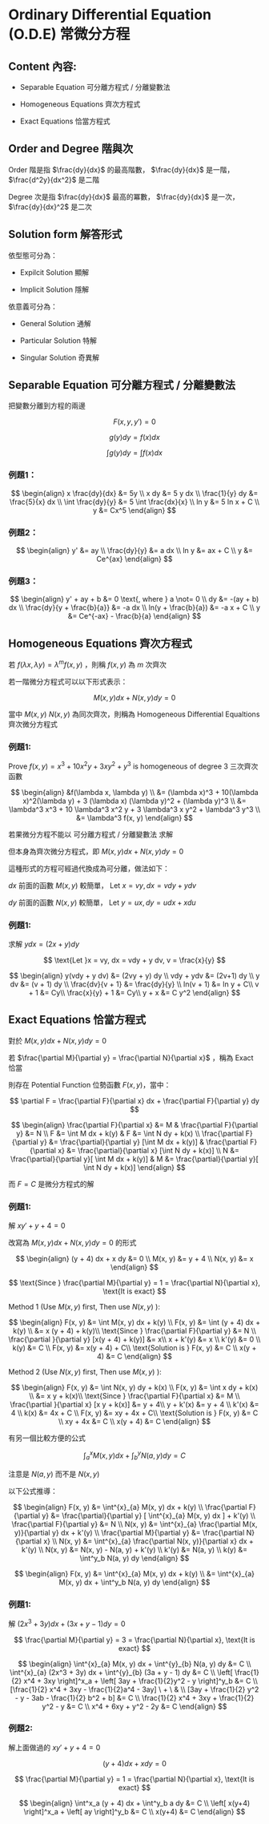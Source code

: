 # Ordinary Differential Equation (O.D.E) 常微分方程

## Content 內容:

- Separable Equation 可分離方程式 / 分離變數法

- Homogeneous Equations 齊次方程式

- Exact Equations 恰當方程式

## Order and Degree 階與次

Order 階是指 $\frac{dy}{dx}$ 的最高階數， $\frac{dy}{dx}$ 是一階， $\frac{d^2y}{dx^2}$ 是二階

Degree 次是指 $\frac{dy}{dx}$ 最高的冪數， $\frac{dy}{dx}$ 是一次， $\frac{dy}{dx}^2$ 是二次

## Solution form 解答形式

依型態可分為：

- Expilcit Solution 顯解

- Implicit Solution 隱解

依意義可分為：

- General Solution 通解

- Particular Solution 特解

- Singular Solution 奇異解

## Separable Equation 可分離方程式 / 分離變數法

把變數分離到方程的兩邊

$$
F(x, y, y') = 0
$$

$$
g(y) dy = f(x) dx 
$$

$$
\int g(y)dy = \int f(x)dx 
$$

### 例題1：

$$
\begin{align} 
x \frac{dy}{dx} &= 5y \\
x dy &= 5 y dx \\
\frac{1}{y} dy &= \frac{5}{x} dx \\
\int \frac{dy}{y} &= 5 \int \frac{dx}{x} \\
ln y &= 5 ln x + C \\
y &= Cx^5
\end{align}
$$

### 例題2：

$$
\begin{align} 
y' &= ay \\
\frac{dy}{y} &= a dx \\
ln y &= ax + C \\
y &= Ce^{ax}
\end{align}
$$

### 例題3：

$$
\begin{align} 
y' + ay + b &= 0 \text{, where } a \not= 0 \\
dy &= -(ay + b) dx \\
\frac{dy}{y + \frac{b}{a}} &= -a dx \\
ln(y + \frac{b}{a}) &= -a x + C \\
y &= Ce^{-ax} - \frac{b}{a}
\end{align}
$$

## Homogeneous Equations 齊次方程式

若 $f(\lambda x, \lambda y) = \lambda^m f(x, y)$ ，則稱 $f(x, y)$ 為 $m$ 次齊次

若一階微分方程式可以以下形式表示：

$$
M(x, y) dx + N(x, y) dy = 0
$$

當中 $M(x, y)$ $N(x, y)$ 為同次齊次，則稱為 Homogeneous Differential Equaltions 齊次微分方程式

### 例題1:

Prove $f(x, y) = x^3 + 10 x^2 y + 3xy^2 + y^3$ is homogeneous of degree 3 三次齊次函數

$$
\begin{align} 
&f(\lambda x, \lambda y) \\
&= (\lambda x)^3 + 10(\lambda x)^2(\lambda y) + 3 (\lambda x) (\lambda y)^2 + (\lambda y)^3 \\
&= \lambda^3 x^3 + 10 \lambda^3 x^2 y + 3 \lambda^3 x y^2 + \lambda^3 y^3 \\
&= \lambda^3 f(x, y)
\end{align}
$$

若果微分方程不能以 可分離方程式 / 分離變數法 求解

但本身為齊次微分方程式，即 $M(x, y) dx + N(x, y) dy = 0$

這種形式的方程可經過代換成為可分離，做法如下：

$dx$ 前面的函數 $M(x, y)$ 較簡單， $\text{Let } x = vy, dx = v dy + y dv$ 

$dy$ 前面的函數 $N(x, y)$ 較簡單， $\text{Let } y = ux, dy = u dx + x du$ 

### 例題1:

求解 $y dx = (2x + y) dy$

$$
\text{Let }x = vy, dx = vdy + y dv, v = \frac{x}{y}
$$

$$
\begin{align}
y(vdy + y dv) &= (2vy + y) dy \\
vdy + ydv &= (2v+1) dy \\
y dv &= (v + 1) dy \\
\frac{dv}{v + 1} &= \frac{dy}{y} \\
ln(v + 1) &= ln y + C\\
v + 1 &= Cy\\
\frac{x}{y} + 1 &= Cy\\
y + x &= C y^2
\end{align}
$$

## Exact Equations 恰當方程式

對於 $M(x, y) dx + N(x, y) dy = 0$ 

若 $\frac{\partial M}{\partial y} = \frac{\partial N}{\partial x}$ ，稱為 Exact 恰當

則存在 Potential Function 位勢函數 $F(x, y)$，當中：

$$
\partial F = \frac{\partial F}{\partial x} dx + \frac{\partial F}{\partial y} dy
$$

$$
\begin{align} 
\frac{\partial F}{\partial x} &= M & \frac{\partial F}{\partial y} &= N \\
F &= \int M dx + k(y) & F &= \int N dy + k(x)  \\
\frac{\partial F}{\partial y} &= \frac{\partial}{\partial y} [\int M dx + k(y)] & \frac{\partial F}{\partial x} &= \frac{\partial}{\partial x} [\int N dy + k(x)] \\
N &= \frac{\partial}{\partial y}[ \int M dx + k(y)] & M &= \frac{\partial}{\partial y}[ \int N dy + k(x)]
\end{align}
$$

而 $F = C$ 是微分方程式的解

### 例題1:

解 $xy' + y + 4 = 0$ 

改寫為 $M(x, y) dx + N(x, y) dy = 0$ 的形式

$$
\begin{align}
(y + 4) dx + x dy &= 0 \\
M(x, y) &= y + 4 \\
N(x, y) &= x
\end{align}
$$

$$
\text{Since } \frac{\partial M}{\partial y} = 1 = \frac{\partial N}{\partial x}, \text{It is exact} 
$$

Method 1 (Use $M(x, y)$ first, Then use $N(x, y)$ ):

$$
\begin{align}
F(x, y) &= \int M(x, y) dx + k(y) \\
F(x, y) &= \int (y + 4) dx + k(y) \\
&= x (y + 4) + k(y)\\
\text{Since } \frac{\partial F}{\partial y} &= N \\
\frac{\partial }{\partial y} [x(y + 4) + k(y)] &= x\\
x + k'(y) &= x \\
k'(y) &= 0 \\
k(y) &= C \\
F(x, y) &= x(y + 4) + C\\
\text{Solution is } F(x, y) &= C \\
x(y + 4) &= C 
\end{align}
$$

Method 2 (Use $N(x, y)$ first, Then use $M(x, y)$ ):

$$
\begin{align}
F(x, y) &= \int N(x, y) dy + k(x) \\
F(x, y) &= \int x dy + k(x) \\
&= x y + k(x)\\
\text{Since } \frac{\partial F}{\partial x} &= M \\
\frac{\partial }{\partial x} [x y + k(x)] &= y + 4\\
y + k'(x) &= y + 4 \\
k'(x) &= 4 \\
k(x) &= 4x + C \\
F(x, y) &= xy + 4x + C\\
\text{Solution is } F(x, y) &= C \\
xy + 4x &= C \\
x(y + 4) &= C 
\end{align}
$$

有另一個比較方便的公式

$$
\int^{x}_{a} M(x, y) dx + \int^{y}_{b} N(a, y) dy = C
$$

注意是 $N(a, y)$ 而不是 $N(x, y)$ 

以下公式推導：

$$
\begin{align}
F(x, y) &= \int^{x}_{a} M(x, y) dx + k(y) \\
\frac{\partial F}{\partial y} &= \frac{\partial}{\partial y} [ \int^{x}_{a} M(x, y) dx ] + k'(y) \\
\frac{\partial F}{\partial y} &= N \\
N(x, y) &= \int^{x}_{a} \frac{\partial M(x, y)}{\partial y} dx + k'(y) \\
\frac{\partial M}{\partial y} &= \frac{\partial N}{\partial x} \\
N(x, y) &= \int^{x}_{a} \frac{\partial N(x, y)}{\partial x} dx + k'(y) \\
N(x, y) &= N(x, y) - N(a, y) + k'(y) \\
k'(y) &= N(a, y) \\
k(y) &= \int^y_b N(a, y) dy
\end{align}
$$

$$
\begin{align}
F(x, y) &= \int^{x}_{a} M(x, y) dx + k(y) \\
&= \int^{x}_{a} M(x, y) dx + \int^y_b N(a, y) dy
\end{align}
$$

### 例題1:

解 $(2x^3+3y)dx+(3x+y-1)dy=0$ 

$$
\frac{\partial M}{\partial y} = 3 = \frac{\partial N}{\partial x}, \text{It is exact}
$$

$$
\begin{align}
\int^{x}_{a} M(x, y) dx + \int^{y}_{b} N(a, y) dy &= C \\
\int^{x}_{a} (2x^3 + 3y) dx + \int^{y}_{b} (3a + y - 1) dy &= C \\
\left[  \frac{1}{2} x^4 + 3xy \right]^x_a + \left[ 3ay + \frac{1}{2}y^2 - y \right]^y_b &= C \\
[\frac{1}{2} x^4 + 3xy - \frac{1}{2}a^4 - 3ay] \ + \ &  \\
 [3ay + \frac{1}{2} y^2 - y - 3ab - \frac{1}{2} b^2 + b] &= C \\
\frac{1}{2} x^4 + 3xy + \frac{1}{2} y^2 - y &= C \\
x^4 + 6xy + y^2 - 2y &= C 
\end{align}
$$

### 例題2:

解上面做過的 $xy' + y + 4 = 0$ 

$$
(y + 4) dx + x dy = 0
$$

$$
\frac{\partial M}{\partial y} = 1 = \frac{\partial N}{\partial x}, \text{It is exact}
$$

$$
\begin{align}
\int^x_a (y + 4) dx + \int^y_b a dy &= C \\
\left[ x(y+4) \right]^x_a + \left[ ay \right]^y_b &= C \\
x(y+4) &= C
\end{align}
$$

